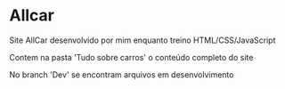 # Allcar
Site AllCar desenvolvido por mim enquanto treino HTML/CSS/JavaScript

Contem na pasta 'Tudo sobre carros' o conteúdo completo do site

No branch 'Dev' se encontram arquivos em desenvolvimento
